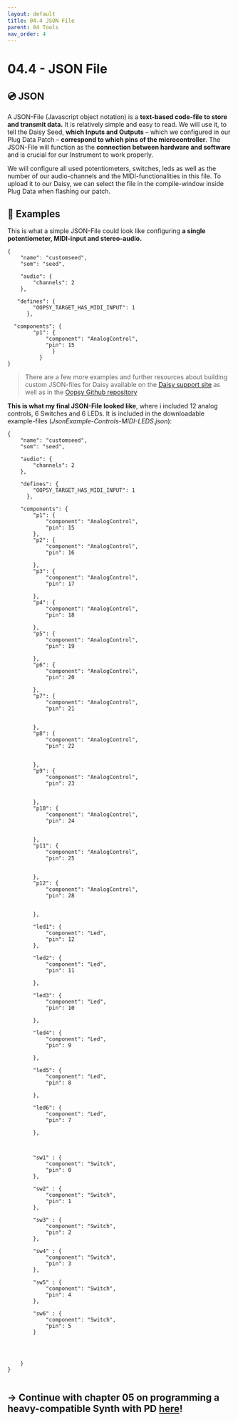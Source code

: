 ```yaml
---
layout: default
title: 04.4 JSON File
parent: 04 Tools
nav_order: 4
---
```


# 04.4 - JSON File

## 💿 JSON
A JSON-File (Javascript object notation) is a **text-based code-file to store and transmit data.** It is relatively simple and easy to read. We will use it, to tell the Daisy Seed, **which Inputs and Outputs** – which we configured in our Plug Data Patch – **correspond to which pins of the microcontroller**. The JSON-File will function as the **connection between hardware and software** and is crucial for our Instrument to work properly. 

We will configure all used potentiometers, switches, leds as well as the number of our audio-channels and the MIDI-functionalities in this file. To upload it to our Daisy, we can select the file in the compile-window inside Plug Data when flashing our patch.

## 📝 Examples 

This is what a simple JSON-File could look like configuring **a single potentiometer, MIDI-input and stereo-audio.**

```
{
    "name": "customseed",
    "som": "seed",

    "audio": {
        "channels": 2
    },

   "defines": {
        "OOPSY_TARGET_HAS_MIDI_INPUT": 1
      },

  "components": {
        "p1": {
            "component": "AnalogControl",
            "pin": 15
              }
          }
}
```

> There are a few more examples and further resources about building custom JSON-files for Daisy available on the [Daisy support site](https://daisy.audio/tutorials/oopsy/oopsy-custom-json/) as well as in the [Oopsy Github repository](https://github.com/CorvusPrudens/oopsy/tree/sensors_update/source)

**This is what my final JSON-File looked like**, where i included 12 analog controls, 6 Switches and 6 LEDs. It is included in the downloadable example-files (_JsonExample-Controls-MIDI-LEDS.json_):

```
{
    "name": "customseed",
    "som": "seed",

    "audio": {
        "channels": 2
    },

    "defines": {
        "OOPSY_TARGET_HAS_MIDI_INPUT": 1
      },

    "components": {
        "p1": {
            "component": "AnalogControl",
            "pin": 15
        },
        "p2": {
            "component": "AnalogControl",
            "pin": 16
        
        },
        "p3": {
            "component": "AnalogControl",
            "pin": 17
        
        },
        "p4": {
            "component": "AnalogControl",
            "pin": 18
        
        },
        "p5": {
            "component": "AnalogControl",
            "pin": 19
        
        },
        "p6": {
            "component": "AnalogControl",
            "pin": 20
        
        },
        "p7": {
            "component": "AnalogControl",
            "pin": 21

        
        },
        "p8": {
            "component": "AnalogControl",
            "pin": 22
            
        
        },
        "p9": {
            "component": "AnalogControl",
            "pin": 23
            
        
        },
        "p10": {
            "component": "AnalogControl",
            "pin": 24
            
        
        },
        "p11": {
            "component": "AnalogControl",
            "pin": 25
            
        
        },
        "p12": {
            "component": "AnalogControl",
            "pin": 28
            
        
        },

        "led1": {
            "component": "Led",
            "pin": 12
        },

        "led2": {
            "component": "Led",
            "pin": 11
        
        },

        "led3": {
            "component": "Led",
            "pin": 10
        
        },

        "led4": {
            "component": "Led",
            "pin": 9
        
        },

        "led5": {
            "component": "Led",
            "pin": 8
        
        },

        "led6": {
            "component": "Led",
            "pin": 7
        
        },

   

        "sw1" : {
            "component": "Switch",
            "pin": 0
        },

        "sw2" : {
            "component": "Switch",
            "pin": 1
        },

        "sw3" : {
            "component": "Switch",
            "pin": 2
        },

        "sw4" : {
            "component": "Switch",
            "pin": 3
        },

        "sw5" : {
            "component": "Switch",
            "pin": 4
        },

        "sw6" : {
            "component": "Switch",
            "pin": 5
        }
        
      
        
        
    }
}


```

## → Continue with chapter 05 on programming a heavy-compatible Synth with PD [here]({{site.baseurl}}/chapter-05/05-programming-a-synth)!
